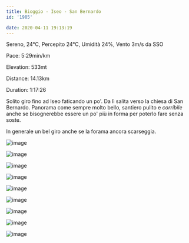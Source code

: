 ```yaml
---
title: Bioggio - Iseo - San Bernardo
id: '1985'

date: 2020-04-11 19:13:19
---
```


Sereno, 24°C, Percepito 24°C, Umidità 24%, Vento 3m/s da SSO

Pace: 5:29min/km

Elevation: 533mt

Distance: 14.13km

Duration: 1:17:26

Solito giro fino ad Iseo faticando un po'. Da lì salita verso la chiesa di San Bernardo. Panorama come sempre molto bello, santiero pulito e _corribile_ anche se bisognerebbe essere un po' più in forma per poterlo fare senza soste.

In generale un bel giro anche se la forama ancora scarseggia.

![image](/images/2021/08/IMG_1886.jpg)

![image](/images/2021/08/IMG_1887.jpg)

![image](/images/2021/08/IMG_1888.jpg)

![image](/images/2021/08/IMG_1889.jpg)

![image](/images/2021/08/IMG_1890.jpg)

![image](/images/2021/08/IMG_1892.jpg)

![image](/images/2021/08/IMG_1893.jpg)

![image](/images/2021/08/IMG_1894.jpg)

 ![image](/images/2021/08/20200411-activity-map.png)
